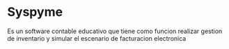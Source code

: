# Syspyme
Es un software contable educativo que tiene como funcion realizar gestion de inventario y simular el escenario de facturacion electronica
